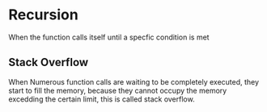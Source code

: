 # Recursion
When the function calls itself until a specfic condition is met

## Stack Overflow
When Numerous function calls are waiting to be completely executed, they start to fill the memory, because they cannot occupy the memory excedding the certain limit, this is called stack overflow.
